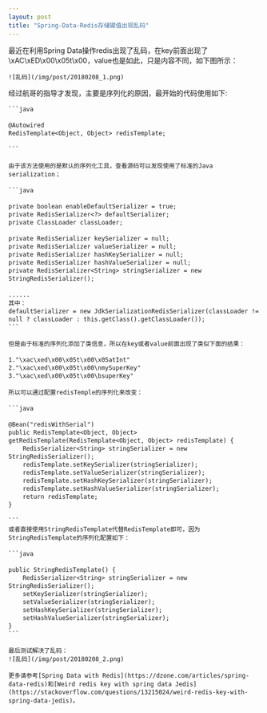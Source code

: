 ```yaml
---
layout: post
title: "Spring-Data-Redis存储键值出现乱码"
---  
```


   最近在利用Spring Data操作redis出现了乱码，在key前面出现了\xAC\xED\x00\x05t\x00，value也是如此，只是内容不同，如下图所示：
   
    ![乱码](/img/post/20180208_1.png)
	
经过航哥的指导才发现，主要是序列化的原因，最开始的代码使用如下:
	
	```java
	
	@Autowired
	RedisTemplate<Object, Object> redisTemplate;
	
	```
	
	由于该方法使用的是默认的序列化工具，查看源码可以发现使用了标准的Java serialization；
	
	```java
	
	private boolean enableDefaultSerializer = true;
	private RedisSerializer<?> defaultSerializer;
	private ClassLoader classLoader;

	private RedisSerializer keySerializer = null;
	private RedisSerializer valueSerializer = null;
	private RedisSerializer hashKeySerializer = null;
	private RedisSerializer hashValueSerializer = null;
	private RedisSerializer<String> stringSerializer = new StringRedisSerializer();
	
	......
	其中：
	defaultSerializer = new JdkSerializationRedisSerializer(classLoader != null ? classLoader : this.getClass().getClassLoader());
	```
	
	但是由于标准的序列化添加了类信息，所以在key或者value前面出现了类似下面的结果：
	
	1."\xac\xed\x00\x05t\x00\x05atInt"
    2."\xac\xed\x00\x05t\x00\nmySuperKey"
    3."\xac\xed\x00\x05t\x00\bsuperKey"
	
	所以可以通过配置redisTemple的序列化来改变：
	
	```java
	
	@Bean("redisWithSerial")
	public RedisTemplate<Object, Object> getRedisTemplate(RedisTemplate<Object, Object> redisTemplate) {
	    RedisSerializer<String> stringSerializer = new StringRedisSerializer();
	    redisTemplate.setKeySerializer(stringSerializer);
	    redisTemplate.setValueSerializer(stringSerializer);
	    redisTemplate.setHashKeySerializer(stringSerializer);
	    redisTemplate.setHashValueSerializer(stringSerializer);
	    return redisTemplate;
	}
	
	```
	或者直接使用StringRedisTemplate代替RedisTemplate即可，因为StringRedisTemplate的序列化配置如下：
	
	```java
	
	public StringRedisTemplate() {
		RedisSerializer<String> stringSerializer = new StringRedisSerializer();
		setKeySerializer(stringSerializer);
		setValueSerializer(stringSerializer);
		setHashKeySerializer(stringSerializer);
		setHashValueSerializer(stringSerializer);
	}
	```
	
	最后测试解决了乱码：
	![乱码](/img/post/20180208_2.png)
	
	更多请参考[Spring Data with Redis](https://dzone.com/articles/spring-data-redis)和[Weird redis key with spring data Jedis](https://stackoverflow.com/questions/13215024/weird-redis-key-with-spring-data-jedis)。
	
	
	
